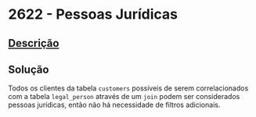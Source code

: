 # 2622 - Pessoas Jurídicas

## [Descrição](https://www.beecrowd.com.br/judge/pt/problems/view/2622)

## Solução

Todos os clientes da tabela `customers` possíveis de serem correlacionados com a tabela `legal_person` através de um `join` podem ser considerados pessoas jurídicas, então não há necessidade de filtros adicionais.